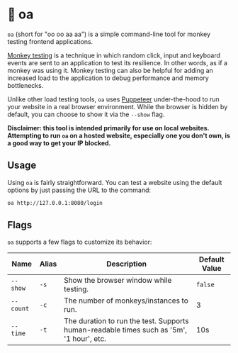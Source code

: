 # 🦍 oa

`oa` (short for "oo oo aa aa") is a simple command-line tool for monkey testing frontend applications. 

[Monkey testing](https://en.wikipedia.org/wiki/Monkey_testing) is a technique in which random click, input and keyboard events are sent to an application to test its resilience. In other words, as if a monkey was using it. Monkey testing can also be helpful for adding an increased load to the application to debug performance and memory bottlenecks.

Unlike other load testing tools, `oa` uses [Puppeteer](https://pptr.dev) under-the-hood to run your website in a real browser environment. While the browser is hidden by default, you can choose to show it via the `--show` flag.

**Disclaimer: this tool is intended primarily for use on local websites. Attempting to run `oa` on a hosted website, especially one you don't own, is a good way to get your IP blocked.**

## Usage

Using `oa` is fairly straightforward. You can test a website using the default options by just passing the URL to the command:

```bash
oa http://127.0.0.1:8080/login
```

## Flags

`oa` supports a few flags to customize its behavior:

| Name      | Alias | Description                                                                              | Default Value |
| --------- | ----- | ---------------------------------------------------------------------------------------- | ------------- |
| `--show`  | `-s`  | Show the browser window while testing.                                                   | `false`       |
| `--count` | `-c`  | The number of monkeys/instances to run.                                                  | 3             |
| `--time`  | `-t`  | The duration to run the test. Supports human-readable times such as '5m', '1 hour', etc. | 10s           |

